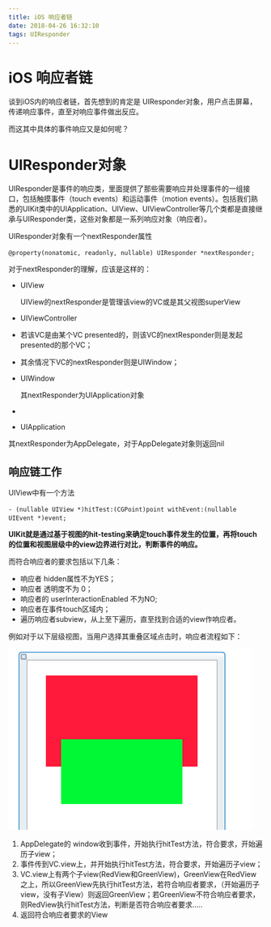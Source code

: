 ```yaml
---
title: iOS 响应者链
date: 2018-04-26 16:32:10
tags: UIResponder
---
```

# iOS 响应者链

谈到iOS内的响应者链，首先想到的肯定是 UIResponder对象，用户点击屏幕，传递响应事件，直至对响应事件做出反应。

而这其中具体的事件响应又是如何呢？

UIResponder对象
=============

UIResponder是事件的响应类，里面提供了那些需要响应并处理事件的一组接口，包括触摸事件（touch events）和运动事件（motion events）。包括我们熟悉的UIKit类中的UIApplication、UIView、UIViewController等几个类都是直接继承与UIResponder类，这些对象都是一系列响应对象（响应者）。

UIResponder对象有一个nextResponder属性

`@property(nonatomic, readonly, nullable) UIResponder *nextResponder;`

对于nextResponder的理解，应该是这样的：

* UIView

  UIView的nextResponder是管理该view的VC或是其父视图superView
* UIViewController
* 若该VC是由某个VC presented的，则该VC的nextResponder则是发起presented的那个VC；
* 其余情况下VC的nextResponder则是UIWindow；
* UIWindow

  其nextResponder为UIApplication对象
* 
* UIApplication

 其nextResponder为AppDelegate，对于AppDelegate对象则返回nil

响应链工作
-----

 UIView中有一个方法

`- (nullable UIView *)hitTest:(CGPoint)point withEvent:(nullable UIEvent *)event;`

**UIKit就是通过基于视图的hit-testing来确定touch事件发生的位置，再将touch的位置和视图层级中的view边界进行对比，判断事件的响应。**

而符合响应者的要求包括以下几条：

* 响应者 hidden属性不为YES；
* 响应者 透明度不为 0；
* 响应者的 userInteractionEnabled 不为NO;
* 响应者在事件touch区域内；
* 遍历响应者subview，从上至下遍历，直至找到合适的view作响应者。

例如对于以下层级视图，当用户选择其重叠区域点击时，响应者流程如下：

![ViewController_RedViewAndGreenView.png](https://raw.githubusercontent.com/yuweizhong/Resources/master/Img/redAndGreen.png)

1. AppDelegate的 window收到事件，开始执行hitTest方法，符合要求，开始遍历子view；
2. 事件传到VC.view上，并开始执行hitTest方法，符合要求，开始遍历子view；
3. VC.view上有两个子view(RedView和GreenView)，GreenView在RedView之上，所以GreenView先执行hitTest方法，若符合响应者要求，（开始遍历子view，没有子View）则返回GreenView；若GreenView不符合响应者要求，则RedView执行hitTest方法，判断是否符合响应者要求.....
4. 返回符合响应者要求的View

